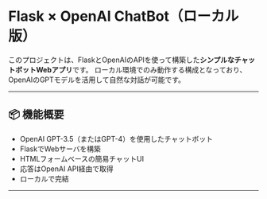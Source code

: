 # Flask × OpenAI ChatBot（ローカル版）

このプロジェクトは、FlaskとOpenAIのAPIを使って構築した**シンプルなチャットボットWebアプリ**です。
ローカル環境でのみ動作する構成となっており、OpenAIのGPTモデルを活用して自然な対話が可能です。

---

## 📦 機能概要

- OpenAI GPT-3.5（またはGPT-4）を使用したチャットボット
- FlaskでWebサーバを構築
- HTMLフォームベースの簡易チャットUI
- 応答はOpenAI API経由で取得
- ローカルで完結

---
